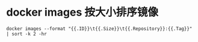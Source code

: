 # docker images 按大小排序镜像

```text
docker images --format "{{.ID}}\t{{.Size}}\t{{.Repository}}:{{.Tag}}" | sort -k 2 -hr
```



